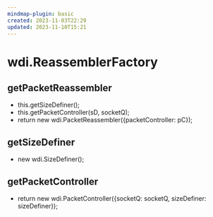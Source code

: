 ```yaml
---
mindmap-plugin: basic
created: 2023-11-03T22:29
updated: 2023-11-10T15:21
---
```


# wdi.ReassemblerFactory

## getPacketReassembler
- this.getSizeDefiner();
- this.getPacketController(sD, socketQ);
- return new wdi.PacketReassembler({packetController: pC});

## getSizeDefiner
- new wdi.SizeDefiner();

## getPacketController
- return new wdi.PacketController({socketQ: socketQ, sizeDefiner: sizeDefiner});